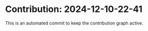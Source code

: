 # Contribution: 2024-12-10-22-41
This is an automated commit to keep the contribution graph active.

